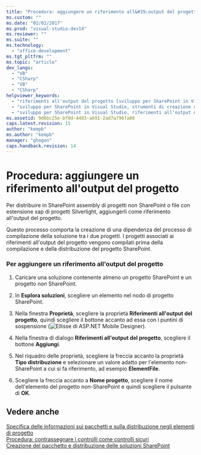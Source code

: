 ```yaml
---
title: "Procedura: aggiungere un riferimento all&#39;output del progetto"
ms.custom: ""
ms.date: "02/02/2017"
ms.prod: "visual-studio-dev14"
ms.reviewer: ""
ms.suite: ""
ms.technology: 
  - "office-development"
ms.tgt_pltfrm: ""
ms.topic: "article"
dev_langs: 
  - "VB"
  - "CSharp"
  - "VB"
  - "CSharp"
helpviewer_keywords: 
  - "riferimenti all'output del progetto [sviluppo per SharePoint in Visual Studio]"
  - "sviluppo per SharePoint in Visual Studio, strumenti di creazione di pacchetti avanzati"
  - "sviluppo per SharePoint in Visual Studio, riferimenti all'output del progetto"
ms.assetid: 9d6bc25e-bf0d-4483-a691-2ad7a796fa80
caps.latest.revision: 15
author: "kempb"
ms.author: "kempb"
manager: "ghogen"
caps.handback.revision: 14
---
```

# Procedura: aggiungere un riferimento all&#39;output del progetto
  Per distribuire in SharePoint assembly di progetti non SharePoint o file con estensione xap di progetti Silverlight, aggiungerli come riferimento all'output del progetto.  
  
 Questo processo comporta la creazione di una dipendenza del processo di compilazione della soluzione tra i due progetti.  I progetti associati ai riferimenti all'output del progetto vengono compilati prima della compilazione e della distribuzione del progetto SharePoint.  
  
### Per aggiungere un riferimento all'output del progetto  
  
1.  Caricare una soluzione contenente almeno un progetto SharePoint e un progetto non SharePoint.  
  
2.  In **Esplora soluzioni**, scegliere un elemento nel nodo di progetto SharePoint.  
  
3.  Nella finestra **Proprietà**, scegliere la proprietà **Riferimenti all'output del progetto**, quindi scegliere il bottone accanto ad essa con i puntini di sospensione \(![Ellisse di ASP.NET Mobile Designer](../sharepoint/media/mwellipsis.png "Ellisse di ASP.NET Mobile Designer")\).  
  
4.  Nella finestra di dialogo **Riferimenti all'output del progetto**, scegliere il bottone **Aggiungi**.  
  
5.  Nel riquadro delle proprietà, scegliere la freccia accanto la proprietà **Tipo distribuzione** e selezionare un valore adatto per l'elemento non\-SharePoint a cui si fa riferimento, ad esempio **ElementFile**.  
  
6.  Scegliere la freccia accanto a **Nome progetto**, scegliere il nome dell'elemento del progetto non\-SharePoint e quindi scegliere il pulsante di **OK**.  
  
## Vedere anche  
 [Specifica delle informazioni sui pacchetti e sulla distribuzione negli elementi di progetto](../sharepoint/providing-packaging-and-deployment-information-in-project-items.md)   
 [Procedura: contrassegnare i controlli come controlli sicuri](../sharepoint/how-to-mark-controls-as-safe-controls.md)   
 [Creazione del pacchetto e distribuzione delle soluzioni SharePoint](../sharepoint/packaging-and-deploying-sharepoint-solutions.md)  
  
  